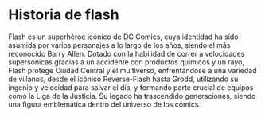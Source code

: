 # Historia de flash 


Flash es un superhéroe icónico de DC Comics, cuya identidad ha sido asumida por varios personajes a lo largo de los años, siendo el más reconocido Barry Allen. Dotado con la habilidad de correr a velocidades supersónicas gracias a un accidente con productos químicos y un rayo, Flash protege Ciudad Central y el multiverso, enfrentándose a una variedad de villanos, desde el icónico Reverse-Flash hasta Grodd, utilizando su ingenio y velocidad para salvar el día, y formando parte crucial de equipos como la Liga de la Justicia. Su legado ha trascendido generaciones, siendo una figura emblemática dentro del universo de los cómics.

